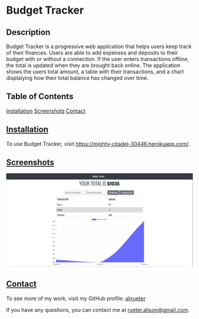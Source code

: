 
# Budget Tracker

## Description
Budget Tracker is a progressive web application that helps users keep track of their finances. Users are able to add expenses and deposits to their budget with or without a connection. If the user enters transactions offline, the total is updated when they are brought back online. The application shows the users total amount, a table with their transactions, and a chart displalying how their total balance has changed over time. 

## Table of Contents
[Installation](#Installation)
[Screenshots](#Screenshots)
[Contact](#Contact)

## [Installation](#Installation)
To use Budget Tracker, visit https://mighty-citadel-30446.herokuapp.com/.

## [Screenshots](#Screenshots)
![](btracker.png)

## [Contact](#Contact)
To see more of my work, visit my GitHub profile: [alirueter](https://github.com/alirueter)

If you have any questions, you can contact me at rueter.alison@gmail.com.
    
